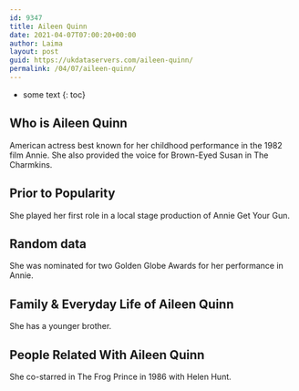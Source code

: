 ```yaml
---
id: 9347
title: Aileen Quinn
date: 2021-04-07T07:00:20+00:00
author: Laima
layout: post
guid: https://ukdataservers.com/aileen-quinn/
permalink: /04/07/aileen-quinn/
---
```


* some text
{: toc}


## Who is Aileen Quinn
                  
                  
                  
American actress best known for her childhood performance in the 1982 film Annie. She also provided the voice for Brown-Eyed Susan in The Charmkins.
                  
              
            
              
            
                
                
                
## Prior to Popularity
                  
                  
                  
She played her first role in a local stage production of Annie Get Your Gun.
                  
              
            
              
            
                
                
                
## Random data
                  
                  
                  
She was nominated for two Golden Globe Awards for her performance in Annie.
                  
              
            
              
            
                
                
                
## Family & Everyday Life of Aileen Quinn
                  
                  
                  
She has a younger brother.
                  
              
            
              
            
                
                
                
## People Related With Aileen Quinn
                  
                  
                  
She co-starred in The Frog Prince in 1986 with Helen Hunt.
                  
              
            
              
            
                
              
            
              
              
            
            
              
            
          
          
          
